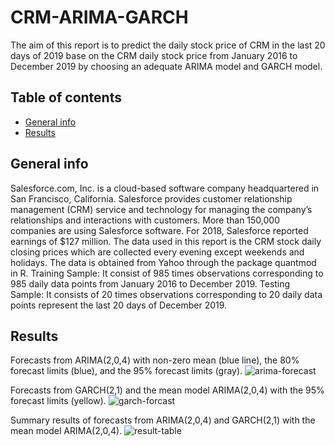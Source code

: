 # CRM-ARIMA-GARCH
The aim of this report is to predict the daily stock price of CRM in the last 20 days of 2019 base on the CRM daily stock price from January 2016 to December 2019 by choosing an adequate ARIMA model and GARCH model.

## Table of contents
* [General info](#general-info)
* [Results](#results)

## General info
Salesforce.com, Inc. is a cloud-based software company headquartered in San Francisco, California. Salesforce provides customer relationship management (CRM) service and technology for managing the company’s relationships and interactions with customers. More than 150,000 companies are using Salesforce software. For 2018, Salesforce reported earnings of $127 million. 
The data used in this report is the CRM stock daily closing prices which are collected every evening except weekends and holidays. The data is obtained from Yahoo through the package quantmod in R.
Training Sample: It consist of 985 times observations corresponding to 985 daily data points from January 2016 to December 2019.
Testing Sample: It consists of 20 times observations corresponding to 20 daily data points represent the last 20 days of December 2019.

## Results
Forecasts from ARIMA(2,0,4) with non-zero mean (blue line), the 80% forecast limits (blue), and the 95% forecast limits (gray).
![arima-forecast](https://user-images.githubusercontent.com/56982400/95800900-96eb6800-0cc6-11eb-81d5-6e5ae39b2c8a.jpeg)

Forecasts from GARCH(2,1) and the mean model ARIMA(2,0,4) with the 95% forecast limits (yellow).
![garch-forcast](https://user-images.githubusercontent.com/56982400/95800929-aec2ec00-0cc6-11eb-9c9d-89318934c27c.jpeg)

Summary results of forecasts from ARIMA(2,0,4) and GARCH(2,1) with the mean model ARIMA(2,0,4).
![result-table](https://user-images.githubusercontent.com/56982400/95801106-4de7e380-0cc7-11eb-86e1-c7bf4d360840.png)
